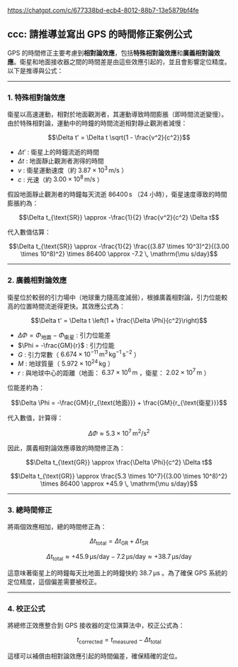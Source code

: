 https://chatgpt.com/c/677338bd-ecb4-8012-88b7-13e5879bf4fe

## ccc: 請推導並寫出 GPS 的時間修正案例公式

GPS 的時間修正主要考慮到**相對論效應**，包括**特殊相對論效應**和**廣義相對論效應**。衛星和地面接收器之間的時間差是由這些效應引起的，並且會影響定位精度。以下是推導與公式：

---

### 1. **特殊相對論效應**
衛星以高速運動，相對於地面觀測者，其運動導致時間膨脹（即時間流逝變慢）。由於特殊相對論，運動中的時鐘的時間流逝相對靜止觀測者減慢：


```math
\Delta t' = \Delta t \sqrt{1 - \frac{v^2}{c^2}}
```


-  $`\Delta t'`$ : 衛星上的時鐘流逝的時間
-  $`\Delta t`$ : 地面靜止觀測者測得的時間
-  $`v`$ : 衛星運動速度（約  $`3.87 \times 10^3 \, \mathrm{m/s}`$ ）
-  $`c`$ : 光速（約  $`3.00 \times 10^8 \, \mathrm{m/s}`$ ）

假設地面靜止觀測者的時鐘每天流逝  $`86400 \, \mathrm{s}`$ （24 小時），衛星速度導致的時間膨脹約為：


```math
\Delta t_{\text{SR}} \approx -\frac{1}{2} \frac{v^2}{c^2} \Delta t
```


代入數值估算：


```math
\Delta t_{\text{SR}} \approx -\frac{1}{2} \frac{(3.87 \times 10^3)^2}{(3.00 \times 10^8)^2} \times 86400 \approx -7.2 \, \mathrm{\mu s/day}
```


---

### 2. **廣義相對論效應**
衛星位於較弱的引力場中（地球重力隨高度減弱），根據廣義相對論，引力位能較高的位置時間流逝得更快。其效應公式為：


```math
\Delta t' = \Delta t \left(1 + \frac{\Delta \Phi}{c^2}\right)
```


-  $`\Delta \Phi = \Phi_{\text{地面}} - \Phi_{\text{衛星}}`$ : 引力位能差
-  $`\Phi = -\frac{GM}{r}`$ : 引力位能
  -  $`G`$ : 引力常數（ $`6.674 \times 10^{-11} \, \mathrm{m^3 \, kg^{-1} \, s^{-2}}`$ ）
  -  $`M`$ : 地球質量（ $`5.972 \times 10^{24} \, \mathrm{kg}`$ ）
  -  $`r`$ : 與地球中心的距離（地面： $`6.37 \times 10^6 \, \mathrm{m}`$ ，衛星： $`2.02 \times 10^7 \, \mathrm{m}`$ ）

位能差約為：


```math
\Delta \Phi = -\frac{GM}{r_{\text{地面}}} + \frac{GM}{r_{\text{衛星}}}
```


代入數值，計算得：


```math
\Delta \Phi \approx 5.3 \times 10^7 \, \mathrm{m^2/s^2}
```


因此，廣義相對論效應導致的時間修正為：


```math
\Delta t_{\text{GR}} \approx \frac{\Delta \Phi}{c^2} \Delta t
```



```math
\Delta t_{\text{GR}} \approx \frac{5.3 \times 10^7}{(3.00 \times 10^8)^2} \times 86400 \approx +45.9 \, \mathrm{\mu s/day}
```


---

### 3. **總時間修正**
將兩個效應相加，總的時間修正為：


```math
\Delta t_{\text{total}} = \Delta t_{\text{GR}} + \Delta t_{\text{SR}}
```



```math
\Delta t_{\text{total}} \approx +45.9 \, \mathrm{\mu s/day} - 7.2 \, \mathrm{\mu s/day} \approx +38.7 \, \mathrm{\mu s/day}
```


這意味著衛星上的時鐘每天比地面上的時鐘快約  $`38.7 \, \mathrm{\mu s}`$ 。為了確保 GPS 系統的定位精度，這個偏差需要被校正。

---

### 4. **校正公式**
將總修正效應整合到 GPS 接收器的定位演算法中，校正公式為：


```math
t_{\text{corrected}} = t_{\text{measured}} - \Delta t_{\text{total}}
```


這樣可以補償由相對論效應引起的時間偏差，確保精確的定位。